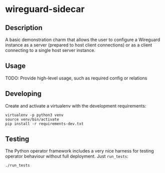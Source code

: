 # wireguard-sidecar

## Description

A basic demonstration charm that allows the user to configure a Wireguard instance as a server (prepared to host client connections) or as a client connecting to a single host server instance.

## Usage

TODO: Provide high-level usage, such as required config or relations


## Developing

Create and activate a virtualenv with the development requirements:

    virtualenv -p python3 venv
    source venv/bin/activate
    pip install -r requirements-dev.txt

## Testing

The Python operator framework includes a very nice harness for testing
operator behaviour without full deployment. Just `run_tests`:

    ./run_tests
